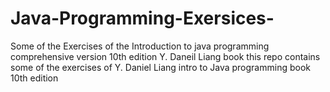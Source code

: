 # Java-Programming-Exersices-
Some of the Exercises of the Introduction to java programming comprehensive version 10th edition Y. Daneil Liang book
this repo contains some of the exercises of Y. Daniel Liang intro to Java programming book 10th edition
